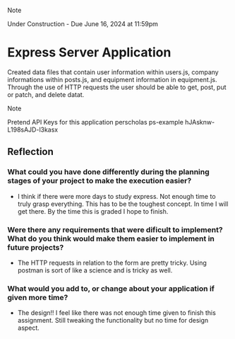 > [!Note]
> Under Construction - Due June 16, 2024 at 11:59pm

# Express Server Application
Created data files that contain user information within users.js, company informations within posts.js, and equipment information in equipment.js. Through the use of HTTP requests the user should be able to get, post, put or patch, and delete datat.

> [!Note]
> Pretend API Keys for this application
> perscholas
> ps-example
> hJAsknw-L198sAJD-l3kasx

## Reflection
### What could you have done differently during the planning stages of your project to make the execution easier?
- I think if there were more days to study express. Not enough time to truly grasp everything. This has to be the toughest concept. In time I will get there. By the time this is graded I hope to finish.

### Were there any requirements that were dificult to implement? What do you think would make them easier to implement in future projects?
- The HTTP requests in relation to the form are pretty tricky. Using postman is sort of like a science and is tricky as well.
### What would you add to, or change about your application if given more time?
- The design!! I feel like there was not enough time given to finish this assignment. Still tweaking the functionality but no time for design aspect.